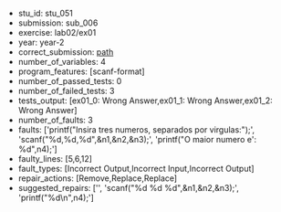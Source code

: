 - stu_id: stu_051	       
- submission: sub_006
- exercise: lab02/ex01
- year: year-2
- correct_submission: [path](https://github.com/pmorvalho/C-Pack-IPAs/blob/main/correct_submissions/year-2/lab02/ex01/ex01-stu_051-sub_003)
- number_of_variables: 4
- program_features: [scanf-format] 
- number_of_passed_tests: 0
- number_of_failed_tests: 3
- tests_output: [ex01_0: Wrong Answer,ex01_1: Wrong Answer,ex01_2: Wrong Answer]
- number_of_faults: 3
- faults: ['printf("Insira tres numeros, separados por virgulas:");', 'scanf("%d,%d,%d",&n1,&n2,&n3);', 'printf("O maior numero e': %d",n4);']
- faulty_lines: [5,6,12]
- fault_types: [Incorrect Output,Incorrect Input,Incorrect Output]
- repair_actions: [Remove,Replace,Replace] 
- suggested_repairs: ['', 'scanf("%d %d %d",&n1,&n2,&n3);', 'printf("%d\n",n4);']
